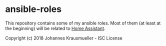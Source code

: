 # ansible-roles

This repository contains some of my ansible roles. Most of them (at least at the beginning) will be related to [Home Assistant](https://www.home-assistant.io/).

Copyright (c) 2018 Johannes Krausmueller - ISC License
